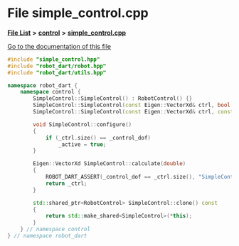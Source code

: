 

# File simple\_control.cpp

[**File List**](files.md) **>** [**control**](dir_1a1ccbdd0954eb7721b1a771872472c9.md) **>** [**simple\_control.cpp**](simple__control_8cpp.md)

[Go to the documentation of this file](simple__control_8cpp.md)


```C++
#include "simple_control.hpp"
#include "robot_dart/robot.hpp"
#include "robot_dart/utils.hpp"

namespace robot_dart {
    namespace control {
        SimpleControl::SimpleControl() : RobotControl() {}
        SimpleControl::SimpleControl(const Eigen::VectorXd& ctrl, bool full_control) : RobotControl(ctrl, full_control) {}
        SimpleControl::SimpleControl(const Eigen::VectorXd& ctrl, const std::vector<std::string>& controllable_dofs) : RobotControl(ctrl, controllable_dofs) {}

        void SimpleControl::configure()
        {
            if (_ctrl.size() == _control_dof)
                _active = true;
        }

        Eigen::VectorXd SimpleControl::calculate(double)
        {
            ROBOT_DART_ASSERT(_control_dof == _ctrl.size(), "SimpleControl: Controller parameters size is not the same as DOFs of the robot", Eigen::VectorXd::Zero(_control_dof));
            return _ctrl;
        }

        std::shared_ptr<RobotControl> SimpleControl::clone() const
        {
            return std::make_shared<SimpleControl>(*this);
        }
    } // namespace control
} // namespace robot_dart
```


